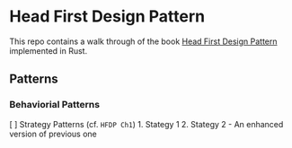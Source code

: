# Head First Design Pattern

This repo contains a walk through of the book [Head First Design Pattern](https://github.com/bethrobson/Head-First-Design-Patterns) implemented in Rust.

## Patterns

### Behaviorial Patterns

[ ] Strategy Patterns (cf. `HFDP Ch1`) 1. Stategy 1 2. Stategy 2 - An enhanced version of previous one
